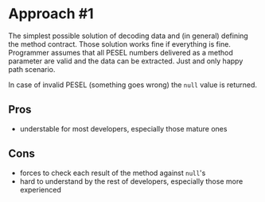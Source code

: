 # Approach #1

The simplest possible solution of decoding data and (in general)
defining the method contract. Those solution works fine if everything is fine.
Programmer assumes that all PESEL numbers delivered as a method parameter
are valid and the data can be extracted. Just and only happy path scenario.

In case of invalid PESEL (something goes wrong) the `null` value is returned.

## Pros
* understable for most developers, especially those mature ones

## Cons
* forces to check each result of the method against ``null``'s
* hard to understand by the rest of developers, especially those more experienced
